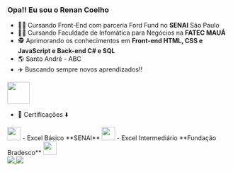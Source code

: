 ### Opa!! Eu sou o Renan Coelho

- :man_technologist: Cursando Front-End com parceria Ford Fund no **SENAI** São Paulo
- :man_student: Cursando Faculdade de Infomática para Negócios na **FATEC MAUÁ**
- :detective: Aprimorando os conhecimentos em **Front-end HTML, CSS e JavaScript e Back-end C# e SQL**
- :earth_americas: Santo André - ABC
- :airplane: Buscando sempre novos aprendizados!!

<img height="50cm" src ="https://64.media.tumblr.com/tumblr_ln9h8zf50N1qlt7lao1_400.gifv"/>

- :bookmark_tabs: Certificações :arrow_down:

<img height="30cm" src ="https://encrypted-tbn0.gstatic.com/images?q=tbn:ANd9GcSuIV0O7dUO_3bh47JS7NGJUdZYpIxMvBSLAw&usqp=CAU"/>
- Excel Básico **SENAI** 

<img height="30cm" src ="https://encrypted-tbn0.gstatic.com/images?q=tbn:ANd9GcTfvTLZ7vgn00r_m07DrOOdOvGN18iqZBmEuA&usqp=CAU"/>
- Excel Intermediário **Fundação Bradesco**

<img height="30cm" src ="https://encrypted-tbn0.gstatic.com/images?q=tbn:ANd9GcSq6IYgml2ecWRhKue4tC0EZBL19VwK_-YKtlNFjz6qqhcHLGSyNhTm6pC0qNsQVZEisW0&usqp=CAU"/>


<div>
   <a href="https://github.com/renan-menezess">
  <img heigth="180cm" src="https://github-readme-stats.vercel.app/api?username=renan-menezess&show_icons=true&theme=dark&include_all_commits=true&count_private=true"/>
  <img heigth="180cm" src="https://github-readme-stats.vercel.app/api/top-langs/?username=renan-menezess&layout=compact&langs_count=16&theme=dark"/>
</div>

